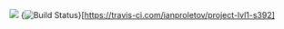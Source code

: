 <a href="https://codeclimate.com/github/codeclimate/codeclimate/maintainability"><img src="https://api.codeclimate.com/v1/badges/a99a88d28ad37a79dbf6/maintainability" /></a>
{<img src="https://travis-ci.com/ianproletov/project-lvl1-s392.svg?branch=master" alt="Build Status" />}[https://travis-ci.com/ianproletov/project-lvl1-s392]
